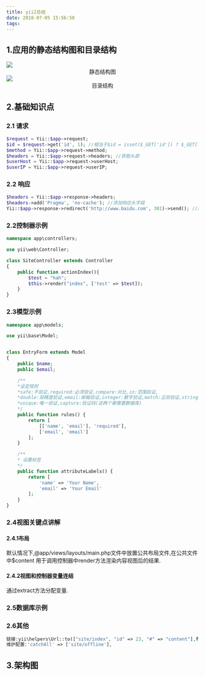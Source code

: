 ```yaml
---
title: yii2总结
date: 2018-07-05 15:56:58
tags:
---
```

## 1.应用的静态结构图和目录结构
<img src="http://resource.cmdapps.com/2018/07/static_struct.png"/>
<center>静态结构图</center>
<img src="http://resource.cmdapps.com/2018/07/contents.png"/>

<center>目录结构</center>

## 2.基础知识点
### 2.1 请求
```php
$request = Yii::$app->request;
$id = $request->get('id', 1); //相当于$id = isset($_GET['id']) ? $_GET['id'] : 1;
$method = Yii::$app->request->method;
$headers = Yii::$app->request->headers; //获取头部
$userHost = Yii::$app->request->userHost;
$userIP = Yii::$app->request->userIP;
```

### 2.2 响应
```php
$headers = Yii::$app->response->headers;
$headers->add('Pragma', 'no-cache'); //添加响应头字段
Yii::$app->response->redirect('http://www.baidu.com', 301)->send(); //跳转


```

### 2.2控制器示例
```php
namespace app\controllers;

use yii\web\Controller;

class SiteController extends Controller
{
    public function actionIndex(){
        $test = "hah";
        $this->render("index", ['test' => $test]);
    }
}
```

### 2.3模型示例
```php
namespace app\models;

use yii\base\Model;


class EntryForm extends Model
{
    public $name;
    public $email;

    /**
    *设定规则 
    *safe:不验证,required:必须验证,compare:对比,in:范围验证,
    *double:双精度验证,email:邮箱验证,integer:数字验证,match:正则验证,string:字符串验证,
    *unique:唯一验证,capture:验证码(这两个都需要数据库)
    */
    public function rules() {
        return [
            [['name', 'email'], 'required'],
            ['email', 'email']
        ];
    }

    /**
    * 设置标签
    */
    public function attributeLabels() {
        return [
            'name' => 'Your Name',
            'email' => 'Your Email'
        ];
    }
}
```

### 2.4视图关键点讲解
#### 2.4.1布局
默认情况下,@app/views/layouts/main.php文件中放置公共布局文件,在公共文件中$content
用于调用控制器中render方法渲染内容视图后的结果.
#### 2.4.2视图和控制器变量连结
通过extract方法分配变量.
### 2.5数据库示例

### 2.6其他
```php
链接:yii\helpers\Url::to(["site/index", "id" => 23, "#" => "content"],false); //index.php/site/index?id=23#content
维护配置:'catchAll' => ['site/offline'],
```

## 3.架构图